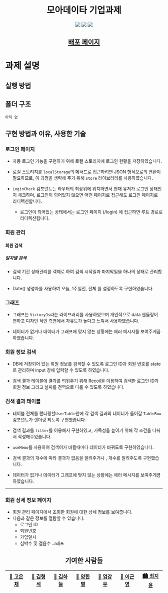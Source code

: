 <h1 align="center"> 모아데이타 기업과제 </h1>
<p align="center">
  <img src="https://img.shields.io/badge/-Typescript-3178C6?style=flat-square&logo=TypeScript&logoColor=white"> <img src="https://img.shields.io/badge/-React-61DAFB?style=flat-square&logo=React&logoColor=white"> <img src="https://img.shields.io/badge/-Sass-CC6699?style=flat-square&logo=Sass&logoColor=white">
</p>

<h2 align="center"><a href="/">배포 페이지</a></h2>

# 과제 설명

## 실행 방법

## 폴더 구조

```
아직 없
```

## 구현 방법과 이유, 사용한 기술

### 로그인 페이지

- 자동 로그인 기능을 구현하기 위해 로컬 스토리지에 로그인 현황을 저장하였습니다.

- 로컬 스토리지를 `localStorage`의 메서드로 접근하려면 JSON 형식으로의 변환이 필요하므로, 이 과정을 생략해 주기 위해 `store` 라이브러리를 사용하였습니다.

- `LoginCheck` 컴포넌트는 라우터의 최상위에 위치하면서 현재 유저가 로그인 상태인지 체크하며, 로그인이 되어있지 않으면 어떤 페이지로 접근해도 로그인 페이지로 리디렉션합니다.

  - 로그인이 되어있는 상태에서는 로그인 페이지 (/login) 에 접근하면 루트 경로로 리디렉션됩니다.

### 회원 관리

#### 회원 검색

##### 일자별 검색

- 검색 기간 상태관리를 객체로 하여 검색 시작일과 마지막일을 하나의 상태로 관리합니다.

- Date() 생성자를 사용하여 오늘, 1주일전, 전체 를 설정하도록 구현하였습니다.

### 그래프

- 그래프는 `VictoryJs`라는 라이브러리를 사용하였으며 개인적으로 data 핸들링이 편하고 디자인 적인 측면에서 자유도가 높다고 느껴서 사용하였습니다.

- 데이터가 없거나 데이터가 그래프에 맞지 않는 상황에는 에러 메시지를 보여주게끔 하였습니다. 

### 회원 정보 검색

- DB에 저장되어 있는 회원 정보를 검색할 수 있도록 로그인 ID과 회원 번호를 state로 관리하며 input 창에 입력할 수 있도록 하였습니다.

- 검색 결과 테이블에 결과를 띄워주기 위해 Recoil을 이용하여 검색한 로그인 ID과 회원 정보 그리고 날짜를 전역으로 다룰 수 있도록 하였습니다.

### 검색 결과 테이블

- 테이블 전체를 랜더링할`UserTable`안에  각 검색 결과의 데이터가 들어갈 `TableRow`컴포넌트가 랜더링 되도록 구현했습니다.


- 검색 결과를 `filter`를 이용해서 구현하였고, 가독성을 높이기 위해 각 조건을 나눠서 작성해주었습니다.

- `useMemo`를 사용하여 검색어가 바뀔때마다 데이터가 바뀌도록 구현하였습니다.

- 검색 결과의 개수에 따라 결과가 없음을 알려주거나 , 개수를 알려주도록 구현했습니다.

 
- 데이터가 없거나 데이터가 그래프에 맞지 않는 상황에는 에러 메시지를 보여주게끔 하였습니다.

<hr />

### 회원 상세 정보 페이지

- 회원 관리 페이지에서 조회한 회원에 대한 상세 정보를 보여줍니다.
- 다음과 같은 정보를 열람할 수 있습니다.
  - 로그인 ID
  - 회원번호
  - 가입일시
  - 심박수 및 걸음수 그래프

<h2 align="center">기여한 사람들</h2>
<p align="center">
<table align="center">
  <thead>
    <tr>
      <th><a href="https://github.com/kec0130">🌅 고은채</a></th>
      <th><a href="https://github.com/HyeongSeoku">🌇 김형석</a></th>
      <th><a href="https://github.com/lazy-sky">🌃 김하늘</a></th>
      <th><a href="https://github.com/han-byul-yang">🎇 양한별</a></th>
      <th><a href="https://github.com/yhnb3">🌠 엄강우</a></th>
      <th><a href="https://github.com/Keunyeong">🌉 이근영</a></th>
      <th><a href="https://github.com/chichoon">🏙 최지윤</a></th>
    </tr>
  </thead>
</table>
</p>
